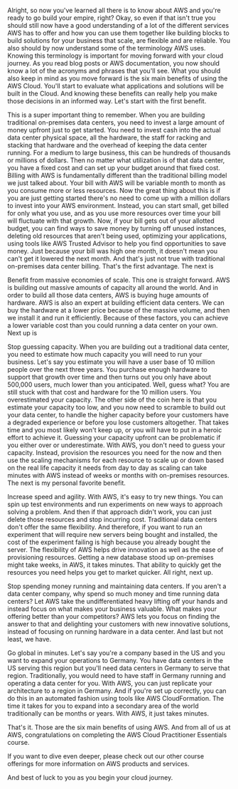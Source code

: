 Alright, so now you've learned all there is to know about AWS and you're ready to go build your empire, right? Okay, so even if that isn't true you should still now have a good understanding of a lot of the different services AWS has to offer and how you can use them together like building blocks to build solutions for your business that scale, are flexible and are reliable. You also should by now understand some of the terminology AWS uses. Knowing this terminology is important for moving forward with your cloud journey. As you read blog posts or AWS documentation, you now should know a lot of the acronyms and phrases that you'll see. What you should also keep in mind as you move forward is the six main benefits of using the AWS Cloud. You'll start to evaluate what applications and solutions will be built in the Cloud. And knowing these benefits can really help you make those decisions in an informed way. Let's start with the first benefit.


This is a super important thing to remember. When you are building traditional on-premises data centers, you need to invest a large amount of money upfront just to get started. You need to invest cash into the actual data center physical space, all the hardware, the staff for racking and stacking that hardware and the overhead of keeping the data center running. For a medium to large business, this can be hundreds of thousands or millions of dollars. Then no matter what utilization is of that data center, you have a fixed cost and can set up your budget around that fixed cost. Billing with AWS is fundamentally different than the traditional billing model we just talked about. Your bill with AWS will be variable month to month as you consume more or less resources. Now the great thing about this is if you are just getting started there's no need to come up with a million dollars to invest into your AWS environment. Instead, you can start small, get billed for only what you use, and as you use more resources over time your bill will fluctuate with that growth. Now, if your bill gets out of your allotted budget, you can find ways to save money by turning off unused instances, deleting old resources that aren't being used, optimizing your applications, using tools like AWS Trusted Advisor to help you find opportunities to save money. Just because your bill was high one month, it doesn't mean you can't get it lowered the next month. And that's just not true with traditional on-premises data center billing. That's the first advantage. The next is


Benefit from massive economies of scale. This one is straight forward. AWS is building out massive amounts of capacity all around the world. And in order to build all those data centers, AWS is buying huge amounts of hardware. AWS is also an expert at building efficient data centers. We can buy the hardware at a lower price because of the massive volume, and then we install it and run it efficiently. Because of these factors, you can achieve a lower variable cost than you could running a data center on your own. Next up is


Stop guessing capacity. When you are building out a traditional data center, you need to estimate how much capacity you will need to run your business. Let's say you estimate you will have a user base of 10 million people over the next three years. You purchase enough hardware to support that growth over time and then turns out you only have about 500,000 users, much lower than you anticipated. Well, guess what? You are still stuck with that cost and hardware for the 10 million users. You overestimated your capacity. The other side of the coin here is that you estimate your capacity too low, and you now need to scramble to build out your data center, to handle the higher capacity before your customers have a degraded experience or before you lose customers altogether. That takes time and you most likely won't keep up, or you will have to put in a heroic effort to achieve it. Guessing your capacity upfront can be problematic if you either over or underestimate. With AWS, you don't need to guess your capacity. Instead, provision the resources you need for the now and then use the scaling mechanisms for each resource to scale up or down based on the real life capacity it needs from day to day as scaling can take minutes with AWS instead of weeks or months with on-premises resources. The next is my personal favorite benefit.


Increase speed and agility. With AWS, it's easy to try new things. You can spin up test environments and run experiments on new ways to approach solving a problem. And then if that approach didn't work, you can just delete those resources and stop incurring cost. Traditional data centers don't offer the same flexibility. And therefore, if you want to run an experiment that will require new servers being bought and installed, the cost of the experiment failing is high because you already bought the server. The flexibility of AWS helps drive innovation as well as the ease of provisioning resources. Getting a new database stood up on-premises might take weeks, in AWS, it takes minutes. That ability to quickly get the resources you need helps you get to market quicker. All right, next up.


Stop spending money running and maintaining data centers. If you aren't a data center company, why spend so much money and time running data centers? Let AWS take the undifferentiated heavy lifting off your hands and instead focus on what makes your business valuable. What makes your offering better than your competitors? AWS lets you focus on finding the answer to that and delighting your customers with new innovative solutions, instead of focusing on running hardware in a data center. And last but not least, we have.


Go global in minutes. Let's say you're a company based in the US and you want to expand your operations to Germany. You have data centers in the US serving this region but you'll need data centers in Germany to serve that region. Traditionally, you would need to have staff in Germany running and operating a data center for you. With AWS, you can just replicate your architecture to a region in Germany. And if you're set up correctly, you can do this in an automated fashion using tools like AWS CloudFormation. The time it takes for you to expand into a secondary area of the world traditionally can be months or years. With AWS, it just takes minutes.


That's it. Those are the six main benefits of using AWS. And from all of us at AWS, congratulations on completing the AWS Cloud Practitioner Essentials course.


If you want to dive even deeper, please check out our other course offerings for more information on AWS products and services.


And best of luck to you as you begin your cloud journey.